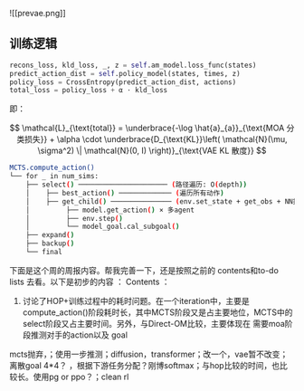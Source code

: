 ![[prevae.png]]


## 训练逻辑

```python
recons_loss, kld_loss, _, z = self.am_model.loss_func(states)
predict_action_dist = self.policy_model(states, times, z)
policy_loss = CrossEntropy(predict_action_dist, actions)
total_loss = policy_loss + α ⋅ kld_loss
```

即：

$$
\mathcal{L}_{\text{total}} = \underbrace{-\log \hat{a}_{a}}_{\text{MOA 分类损失}} + \alpha \cdot \underbrace{D_{\text{KL}}\left( \mathcal{N}(\mu, \sigma^2) \| \mathcal{N}(0, I) \right)}_{\text{VAE KL 散度}}
$$


```bash
MCTS.compute_action()
└── for _ in num_sims:
    ├── select() ────────────────────── (路径遍历: O(depth))
    │    ├── best_action() ───────────── (遍历所有动作)
    │    ├── get_child() ─────────────── (env.set_state + get_obs + NN推理)
    │         ├── model.get_action() × 多agent
    │         ├── env.step()
    │         └── model_goal.cal_subgoal()
    ├── expand()
    ├── backup()
    └── final

```


下面是这个周的周报内容。帮我完善一下，还是按照之前的 contents和to-do lists 去看。以下是初步的内容 ：
Contents ： 
1. 讨论了HOP+训练过程中的耗时问题。在一个iteration中，主要是 compute_action()阶段耗时长，其中MCTS阶段又是占主要地位，MCTS中的select阶段又占主要时间。另外，与Direct-OM比较，主要体现在 需要moa阶段推测对手的action以及 goal


mcts抛弃，；使用一步推测；diffusion，transformer；改一个，vae暂不改变；离散goal 4*4？ ，根据下游任务分配？刚博softmax；与hop比较的时间，也比较长。使用pg or ppo？；clean rl